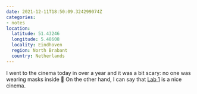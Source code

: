 ```yaml
---
date: 2021-12-11T18:50:09.324299074Z
categories:
- notes
location:
  latitude: 51.43246
  longitude: 5.48608
  locality: Eindhoven
  region: North Brabant
  country: Netherlands
---
```


I went to the cinema today in over a year and it was a bit scary: no one was wearing masks inside 🤭 On the other hand, I can say that [Lab 1](https://www.lab-1.nl/) is a nice cinema.
